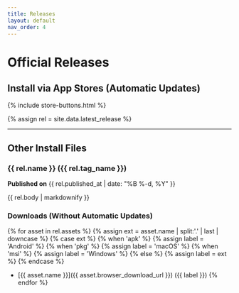 ```yaml
---
title: Releases
layout: default
nav_order: 4
---
```


# Official Releases

## Install via App Stores (Automatic Updates)

{% include store-buttons.html %}

{% assign rel = site.data.latest_release %}

---

## Other Install Files

### {{ rel.name }} ({{ rel.tag_name }})
**Published on** {{ rel.published_at | date: "%B %-d, %Y" }}

{{ rel.body | markdownify }}

### Downloads (Without Automatic Updates)
{% for asset in rel.assets %}
  {% assign ext = asset.name | split:'.' | last | downcase %}
  {% case ext %}
    {% when 'apk' %}
      {% assign label = 'Android' %}
    {% when 'pkg' %}
      {% assign label = 'macOS' %}
    {% when 'msi' %}
      {% assign label = 'Windows' %}
    {% else %}
      {% assign label = ext %}
  {% endcase %}
- [{{ asset.name }}]({{ asset.browser_download_url }}) ({{ label }})
{% endfor %}
